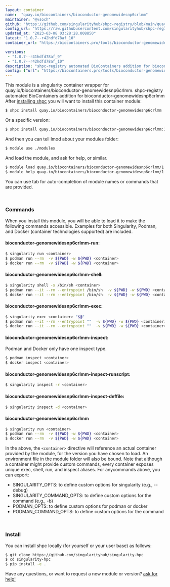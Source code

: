 ```yaml
---
layout: container
name:  "quay.io/biocontainers/bioconductor-genomewidesnp6crlmm"
maintainer: "@vsoch"
github: "https://github.com/singularityhub/shpc-registry/blob/main/quay.io/biocontainers/bioconductor-genomewidesnp6crlmm/container.yaml"
config_url: "https://raw.githubusercontent.com/singularityhub/shpc-registry/main/quay.io/biocontainers/bioconductor-genomewidesnp6crlmm/container.yaml"
updated_at: "2023-03-08 03:28:28.008850"
latest: "1.0.7--r42hdfd78af_10"
container_url: "https://biocontainers.pro/tools/bioconductor-genomewidesnp6crlmm"

versions:
 - "1.0.7--r41hdfd78af_9"
 - "1.0.7--r42hdfd78af_10"
description: "shpc-registry automated BioContainers addition for bioconductor-genomewidesnp6crlmm"
config: {"url": "https://biocontainers.pro/tools/bioconductor-genomewidesnp6crlmm", "maintainer": "@vsoch", "description": "shpc-registry automated BioContainers addition for bioconductor-genomewidesnp6crlmm", "latest": {"1.0.7--r42hdfd78af_10": "sha256:a48d16b712c8992819543c3ce43616d62ca140bb84b55289ff5ec14aa45fce19"}, "tags": {"1.0.7--r41hdfd78af_9": "sha256:f445455a18f9d4be1183c9010b41085ac54391c28bdda59d5247828b1bc99a3c", "1.0.7--r42hdfd78af_10": "sha256:a48d16b712c8992819543c3ce43616d62ca140bb84b55289ff5ec14aa45fce19"}, "docker": "quay.io/biocontainers/bioconductor-genomewidesnp6crlmm"}
---
```


This module is a singularity container wrapper for quay.io/biocontainers/bioconductor-genomewidesnp6crlmm.
shpc-registry automated BioContainers addition for bioconductor-genomewidesnp6crlmm
After [installing shpc](#install) you will want to install this container module:


```bash
$ shpc install quay.io/biocontainers/bioconductor-genomewidesnp6crlmm
```

Or a specific version:

```bash
$ shpc install quay.io/biocontainers/bioconductor-genomewidesnp6crlmm:1.0.7--r42hdfd78af_10
```

And then you can tell lmod about your modules folder:

```bash
$ module use ./modules
```

And load the module, and ask for help, or similar.

```bash
$ module load quay.io/biocontainers/bioconductor-genomewidesnp6crlmm/1.0.7--r42hdfd78af_10
$ module help quay.io/biocontainers/bioconductor-genomewidesnp6crlmm/1.0.7--r42hdfd78af_10
```

You can use tab for auto-completion of module names or commands that are provided.

<br>

### Commands

When you install this module, you will be able to load it to make the following commands accessible.
Examples for both Singularity, Podman, and Docker (container technologies supported) are included.

#### bioconductor-genomewidesnp6crlmm-run:

```bash
$ singularity run <container>
$ podman run --rm  -v ${PWD} -w ${PWD} <container>
$ docker run --rm  -v ${PWD} -w ${PWD} <container>
```

#### bioconductor-genomewidesnp6crlmm-shell:

```bash
$ singularity shell -s /bin/sh <container>
$ podman run --it --rm --entrypoint /bin/sh  -v ${PWD} -w ${PWD} <container>
$ docker run --it --rm --entrypoint /bin/sh  -v ${PWD} -w ${PWD} <container>
```

#### bioconductor-genomewidesnp6crlmm-exec:

```bash
$ singularity exec <container> "$@"
$ podman run --it --rm --entrypoint ""  -v ${PWD} -w ${PWD} <container> "$@"
$ docker run --it --rm --entrypoint ""  -v ${PWD} -w ${PWD} <container> "$@"
```

#### bioconductor-genomewidesnp6crlmm-inspect:

Podman and Docker only have one inspect type.

```bash
$ podman inspect <container>
$ docker inspect <container>
```

#### bioconductor-genomewidesnp6crlmm-inspect-runscript:

```bash
$ singularity inspect -r <container>
```

#### bioconductor-genomewidesnp6crlmm-inspect-deffile:

```bash
$ singularity inspect -d <container>
```



#### bioconductor-genomewidesnp6crlmm

```bash
$ singularity run <container>
$ podman run --rm  -v ${PWD} -w ${PWD} <container>
$ docker run --rm  -v ${PWD} -w ${PWD} <container>
```


In the above, the `<container>` directive will reference an actual container provided
by the module, for the version you have chosen to load. An environment file in the
module folder will also be bound. Note that although a container
might provide custom commands, every container exposes unique exec, shell, run, and
inspect aliases. For anycommands above, you can export:

 - SINGULARITY_OPTS: to define custom options for singularity (e.g., --debug)
 - SINGULARITY_COMMAND_OPTS: to define custom options for the command (e.g., -b)
 - PODMAN_OPTS: to define custom options for podman or docker
 - PODMAN_COMMAND_OPTS: to define custom options for the command

<br>

### Install

You can install shpc locally (for yourself or your user base) as follows:

```bash
$ git clone https://github.com/singularityhub/singularity-hpc
$ cd singularity-hpc
$ pip install -e .
```

Have any questions, or want to request a new module or version? [ask for help!](https://github.com/singularityhub/singularity-hpc/issues)